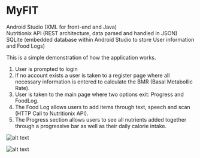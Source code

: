 # MyFIT

Android Studio (XML for front-end and Java) <br>
Nutritionix API (REST architecture, data parsed and handled in JSON) <br>
SQLite (embedded database within Android Studio to store User information and Food Logs) <br>

This is a simple demonstration of how the application works.

1. User is prompted to login <br>
2. If no account exists a user is taken to a register page where all necessary information is entered to calculate the BMR (Basal Metabollic Rate). <br>
3. User is taken to the main page where two options exit: Progress and FoodLog. <br>
4. The Food Log allows users to add items through text, speech and scan (HTTP Call to Nutritionix API). <br>
5. The Progress section allows users to see all nutrients added together through a progressive bar as well as their daily calorie intake. <br>

![alt text](https://venus.cs.qc.cuny.edu/~yoes9965/MyFIT1.png)

![alt text](https://venus.cs.qc.cuny.edu/~yoes9965/MyFIT1.png)
